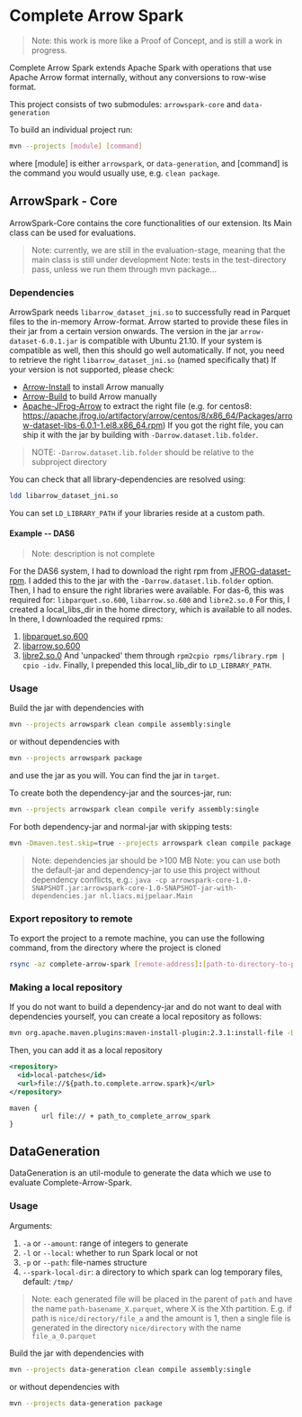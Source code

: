 # Complete Arrow Spark
> Note: this work is more like a Proof of Concept, and is still a work in progress.

Complete Arrow Spark extends Apache Spark with operations that use Apache Arrow format internally, without any conversions to row-wise format. 

This project consists of two submodules: `arrowspark-core` and `data-generation`

To build an individual project run:
```bash
mvn --projects [module] [command]
```
where [module] is either `arrowspark`, or `data-generation`,
and [command] is the command you would usually use, e.g. `clean package`.

## ArrowSpark - Core
ArrowSpark-Core contains the core functionalities of our extension. 
Its Main class can be used for evaluations.

> Note: currently, we are still in the evaluation-stage, meaning that the main class is still under development
> Note: tests in the test-directory pass, unless we run them through mvn package...

### Dependencies
ArrowSpark needs `libarrow_dataset_jni.so` to successfully read in Parquet files to the in-memory Arrow-format. 
Arrow started to provide these files in their jar from a certain version onwards. 
The version in the jar `arrow-dataset-6.0.1.jar` is compatible with Ubuntu 21.10. 
If your system is compatible as well, then this should go well automatically. 
If not, you need to retrieve the right `libarrow_dataset_jni.so` (named specifically that)
If your version is not supported, please check:
 - [Arrow-Install](https://arrow.apache.org/install/) to install Arrow manually
 - [Arrow-Build](https://arrow.apache.org/docs/developers/cpp/building.html) to build Arrow manually
 - [Apache-JFrog-Arrow](https://apache.jfrog.io/ui/native/arrow/) to extract the right file (e.g. for centos8: https://apache.jfrog.io/artifactory/arrow/centos/8/x86_64/Packages/arrow-dataset-libs-6.0.1-1.el8.x86_64.rpm)
If you got the right file, you can ship it with the jar by building with `-Darrow.dataset.lib.folder`.
> NOTE: `-Darrow.dataset.lib.folder` should be relative to the subproject directory

You can check that all library-dependencies are resolved using:
```bash
ldd libarrow_dataset_jni.so
```
You can set `LD_LIBRARY_PATH` if your libraries reside at a custom path.

#### Example -- DAS6
> Note: description is not complete

For the DAS6 system, I had to download the right rpm from [JFROG-dataset-rpm](https://apache.jfrog.io/artifactory/arrow/centos/8/x86_64/Packages/arrow-dataset-libs-6.0.1-1.el8.x86_64.rpm).
I added this to the jar with the `-Darrow.dataset.lib.folder` option. 
Then, I had to ensure the right libraries were available. For das-6, this was required for: `libparquet.so.600`, `libarrow.so.600` and `libre2.so.0`
For this, I created a local_libs_dir in the home directory, which is available to all nodes. 
In there, I downloaded the required rpms: 
 1. [libparquet.so.600](https://apache.jfrog.io/artifactory/arrow/centos/8/x86_64/Packages/parquet-libs-6.0.1-1.el8.x86_64.rpm)
 2. [libarrow.so.600](https://apache.jfrog.io/artifactory/arrow/centos/8/x86_64/Packages/arrow-libs-6.0.1-1.el8.x86_64.rpm)
 3. [libre2.so.0](https://download-ib01.fedoraproject.org/pub/epel/8/Everything/x86_64/Packages/r/re2-20190801-1.el8.x86_64.rpm)
And 'unpacked' them through `rpm2cpio rpms/library.rpm | cpio -idv`.
Finally, I prepended this local_lib_dir to `LD_LIBRARY_PATH`.

### Usage
Build the jar with dependencies with
```bash
mvn --projects arrowspark clean compile assembly:single
```
or without dependencies with
```bash
mvn --projects arrowspark package
```
and use the jar as you will. You can find the jar in `target`.

To create both the dependency-jar and the sources-jar, run:
```bash
mvn --projects arrowspark clean compile verify assembly:single
```

For both dependency-jar and normal-jar with skipping tests: 
```bash
mvn -Dmaven.test.skip=true --projects arrowspark clean compile package assembly:single
```
>Note: dependencies jar should be >100 MB
>Note: you can use both the default-jar and dependency-jar to use this project without dependency conflicts, e.g.:
> `java -cp arrowspark-core-1.0-SNAPSHOT.jar:arrowspark-core-1.0-SNAPSHOT-jar-with-dependencies.jar nl.liacs.mijpelaar.Main`


### Export repository to remote
To export the project to a remote machine, you can use the following command, from the directory where the project is cloned
```bash
rsync -az complete-arrow-spark [remote-address]:[path-to-directory-to-place-project-directory]/ --filter=':- .gitignore' --exclude='complete-arrow-spark/.git'
```

### Making a local repository
If you do not want to build a dependency-jar and do not want to deal with dependencies yourself,
you can create a local repository as follows:
```bash 
mvn org.apache.maven.plugins:maven-install-plugin:2.3.1:install-file -Dfile=target/complete-arrow-spark-1.0-SNAPSHOT.jar -DgroupId=nl.liacs.mijpelaar -DartifactId=arrowspark-core -Dversion=1.0-SNAPSHOT -Dpackaging=jar -DlocalRepositoryPath=.
```
Then, you can add it as a local repository
```xml
<repository>
  <id>local-patches</id>
  <url>file://${path.to.complete.arrow.spark}</url>
</repository>
```

```gradle.build
maven {
        url file:// + path_to_complete_arrow_spark
}
```

## DataGeneration
DataGeneration is an util-module to generate the data which we use to evaluate Complete-Arrow-Spark. 

### Usage
Arguments:
1. `-a` or `--amount`: range of integers to generate
2. `-l` or `--local`: whether to run Spark local or not
3. `-p` or `--path`: file-names structure
4. `--spark-local-dir`: a directory to which spark can log temporary files, default: `/tmp/`

>Note: each generated file will be placed in the parent of `path` and have the name `path-basename_X.parquet`,
> where X is the Xth partition. E.g. if path is `nice/directory/file_a` and the amount is 1, then a single
> file is generated in the directory `nice/directory` with the name `file_a_0.parquet`

Build the jar with dependencies with
```bash
mvn --projects data-generation clean compile assembly:single
```
or without dependencies with
```bash
mvn --projects data-generation package
```